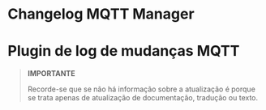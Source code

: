 # Changelog MQTT Manager

# Plugin de log de mudanças MQTT

>**IMPORTANTE**
>
>Recorde-se que se não há informação sobre a atualização é porque se trata apenas de atualização de documentação, tradução ou texto.

